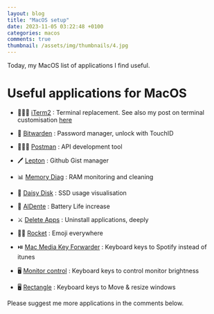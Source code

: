```yaml
---
layout: blog
title: "MacOS setup"
date: 2023-11-05 03:22:48 +0100
categories: macos
comments: true
thumbnail: /assets/img/thumbnails/4.jpg
---
```


Today, my MacOS list of applications I find useful.

# Useful applications for MacOS

- 👨🏻‍💻 [iTerm2](https://iterm2.com/) : Terminal replacement. See also my post on terminal customisation [here](https://guillim.github.io/teminal/2018-02-12-Terminal-colors-and-nice-layout)

- 🔑 [Bitwarden](https://bitwarden.com/) : Password manager, unlock with TouchID

- 👨🏻‍💻 [Postman](https://www.postman.com/) : API development tool

- 🖊️ [Lepton](https://github.com/hackjutsu/Lepton) : Github Gist manager

- 📊 [Memory Diag](https://rockysandstudio.com/support.html) : RAM monitoring and cleaning

- 💾 [Daisy Disk](https://daisydiskapp.com/) : SSD usage visualisation

- 🪫 [AlDente](https://apphousekitchen.com/) : Battery Life increase

- ⚔️ [Delete Apps](https://fiplab.com/) : Uninstall applications, deeply

- ✋🏻 [Rocket](https://matthewpalmer.net/rocket/) : Emoji everywhere

- ⏯️ [Mac Media Key Forwarder](https://github.com/milgra/macmediakeyforwarder) : Keyboard keys to Spotify instead of itunes

- 🖥️ [Monitor control](https://github.com/MonitorControl/MonitorControl/releases) : Keyboard keys to control monitor brightness

- 🖥️ [Rectangle](https://rectangleapp.com/) : Keyboard keys
  to Move & resize windows

Please suggest me more applications in the comments below.
